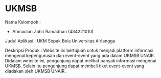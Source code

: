 # UKMSB

Nama Kelompok : 
- Ahmadian Zahri Ramadhan (434221010)

Judul Aplikasi : UKM Sepak Bola Universitas Airlangga

Deskripsi Produk : Website ini bertujuan untuk menjadi platform informasi mengenai kepengurusan dan event-event
yang ada dalam UKMSB UNAIR. Didalam website ini, pengunjung dapat melihat banyak informasi mengenai UKMSB. Selain
itu pengunjung dapat membeli tiket event-event yang diadakan oleh UKMSB UNAIR. 
